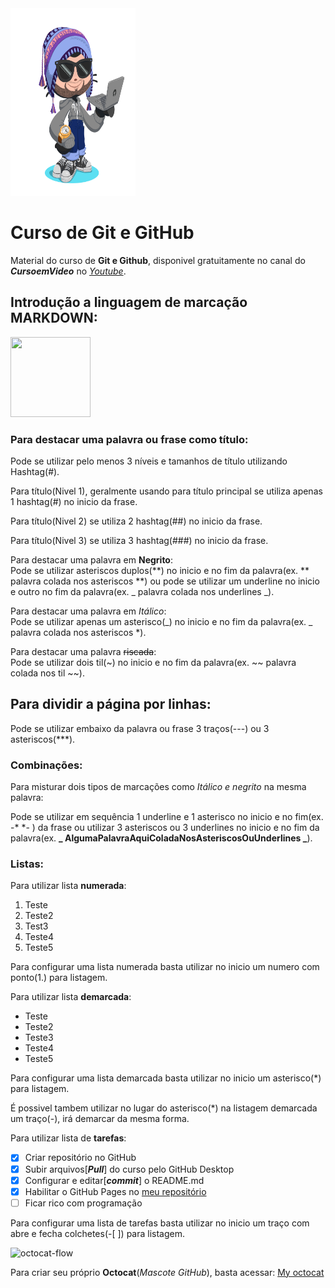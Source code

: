 <img src="./imagens/octocat-flow.png" alt="octocat-flow" width="200" height="300">

# Curso de Git e GitHub

Material do curso de **Git e Github**, disponivel gratuitamente no canal do **_CursoemVideo_** no [_Youtube_](https://www.youtube.com/watch?v=xEKo29OWILE&list=PLHz_AreHm4dm7ZULPAmadvNhH6vk9oNZA&ab_channel=CursoemV%C3%ADdeo).<br>

## Introdução a linguagem de marcação **MARKDOWN**:

<img src="https://icons.iconarchive.com/icons/github/octicons/128/markdown-16-icon.png" width="128" height="128">

### Para destacar uma palavra ou frase como título:

Pode se utilizar pelo menos 3 níveis e tamanhos de título utilizando Hashtag(#).<br>

Para título(Nivel 1), geralmente usando para título principal se utiliza apenas 1 hashtag(#) no inicio da frase.<br>

Para título(Nivel 2) se utiliza 2 hashtag(##) no inicio da frase.<br>

Para título(Nivel 3) se utiliza 3 hashtag(###) no inicio da frase.<br>

Para destacar uma palavra em **Negrito**:<br>
Pode se utilizar asteriscos duplos(**) no inicio e no fim da palavra(ex. ** palavra colada nos asteriscos \*\*) ou pode se utilizar um underline no inicio e outro no fim da palavra(ex. _ palavra colada nos underlines _).<br>

Para destacar uma palavra em _Itálico_:<br>
Pode se utilizar apenas um asterisco(_) no inicio e no fim da palavra(ex. _ palavra colada nos asteriscos \*).<br>

Para destacar uma palavra ~~riscada~~:<br>
Pode se utilizar dois til(~) no inicio e no fim da palavra(ex. ~~ palavra colada nos til ~~).<br>

## Para dividir a página por linhas:

Pode se utilizar embaixo da palavra ou frase 3 traços(---) ou 3 asteriscos(\*\*\*).<br>

### Combinações:

Para misturar dois tipos de marcações como _*Itálico e negrito*_ na mesma palavra:<br>

Pode se utilizar em sequência 1 underline e 1 asterisco no inicio e no fim(ex. -\* \*- ) da frase ou utilizar 3 asteriscos ou 3 underlines no inicio e no fim da palavra(ex. **_ AlgumaPalavraAquiColadaNosAsteriscosOuUnderlines _**).<br>

### Listas:

Para utilizar lista **numerada**:

1. Teste
2. Teste2
3. Test3
4. Teste4
5. Teste5

Para configurar uma lista numerada basta utilizar no inicio um numero com ponto(1.) para listagem.<br>

Para utilizar lista **demarcada**:

- Teste
- Teste2
- Teste3
- Teste4
- Teste5

Para configurar uma lista demarcada basta utilizar no inicio um asterisco(\*) para listagem.<br>

É possivel tambem utilizar no lugar do asterisco(\*) na listagem demarcada um traço(-), irá demarcar da mesma forma.<br>

Para utilizar lista de **tarefas**:

- [x] Criar repositório no GitHub
- [x] Subir arquivos[***Pull***] do curso pelo GitHub Desktop
- [x] Configurar e editar[***commit***] o README.md
- [x] Habilitar o GitHub Pages no [meu repositório](https://mateusleguir.github.io/git-github/)
- [ ] Ficar rico com programação

Para configurar uma lista de tarefas basta utilizar no inicio um traço com abre e fecha colchetes(-[ ]) para listagem.<br>

![octocat-flow](https://github.com/user-attachments/assets/5c5e5367-3f85-47ae-b446-fa5ba5b1eaa5)

Para criar seu próprio **Octocat**(_Mascote GitHub_), basta acessar:
[My octocat](https://myoctocat.com/build-your-octocat/)
